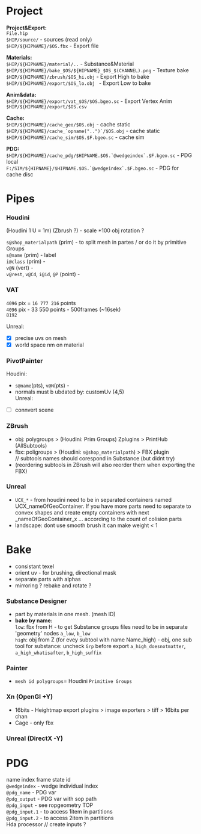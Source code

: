 # Project

**Project&Export:**  
`File.hip`  
`$HIP/source/` - sources (read only)   
`$HIP/${HIPNAME}/$OS.fbx` - Export file  

**Materials:**  
`$HIP/${HIPNAME}/material/..`  - Substance&Material   
`$HIP/${HIPNAME}/bake_$OS/${HIPNAME}_$OS_$(CHANNEL).png` - Texture bake    
`$HIP/${HIPNAME}/zbrush/$OS_hi.obj` - Export High to bake 
`$HIP/${HIPNAME}/export/$OS_lo.obj ` - Export Low to bake  

**Anim&data:**  
`$HIP/${HIPNAME}/export/vat_$OS/$OS.bgeo.sc` - Export Vertex Anim     
`$HIP/${HIPNAME}/export/$OS.csv`   

**Cache:**   
```$HIP/${HIPNAME}/cache_geo/$OS.obj``` - cache static  
```$HIP/${HIPNAME}/cache_`opname("..")`/$OS.obj``` - cache static  
```$HIP/${HIPNAME}/cache_sim/$OS.$F.bgeo.sc``` - cache sim  

**PDG:**  
```$HIP/${HIPNAME}/cache_pdg/$HIPNAME.$OS.`@wedgeindex`.$F.bgeo.sc``` - PDG local  
```F:/SIM/${HIPNAME}/$HIPNAME.$OS.`@wedgeindex`.$F.bgeo.sc``` - PDG for cache disc   

# Pipes


### Houdini   
(Houdini 1 U = 1m) (Zbrush ?) - scale *100  obj rotation ?    

`s@shop_materialpath` (prim) - to split mesh in partes / or do it by primitive Groups    
`s@name` (prim) - label    
`i@class` (prim) -    
`v@N` (vert) -   
`v@rest`, `v@Cd`, `i@id`, `@P` (point) -  


### VAT    
`4096` pix = `16 777 216` points   
`4096` pix - 33 550 points - 500frames (~16sek)     
`8192`    

Unreal:   
- [x] precise uvs on mesh   
- [x] world space nm on material   
### PivotPainter  
Houdini:  
- `s@name`(pts), `v@N`(pts) -  
- normals must b ubdated by: customUv (4,5)  
Unreal:  
- [ ] connvert scene      

### ZBrush
- obj: polygroups > (Houdini: Prim Groups)  Zplugins > PrintHub (AllSubtools)  
- fbx: poligroups > (Houdini: `s@shop_materialpath`) > FBX plugin  
               // subtools names should corespond in Substance (but didnt try)     
- (reordering subtools in ZBrush will also reorder them when exporting the FBX)        

### Unreal
 
- `UCX_*` - from houdini need to be in separated containers  named UCX_nameOfGeoContainer. If you have more parts need to separate to convex shapes and create empty containers with next _nameOfGeoContainer_x ... according to the count of colision parts    
- landscape: dont use smooth brush it can make weight < 1  


# Bake

- consistant texel    
- orient uv - for brushing, directional mask   
- separate parts with alphas  
- mirroring ? rebake and rotate ?  

### Substance Designer  
- part by materials in one mesh. (mesh ID)      
- **bake by name:**    
`low`: fbx from H - to get Substance groups files need to be in separate 'geometry' nodes `a_low`, `b_low`  
`high`: obj  from Z  (for evey subtool with name Name_high) - obj, one sub tool for substance: uncheck `Grp` before export `a_high_doesnotmatter`, `a_high_whatisafter`, `b_high_suffix`    

### Painter
- `mesh id polygroups`= Houdini `Primitive Groups`     

### Xn (OpenGl +Y)     
- 16bits - Heightmap export plugins > image exporters > tiff > 16bits per chan  
- Cage - only fbx     

### Unreal (DirectX -Y) 




# PDG
name index frame state id   
`@wedgeindex` - wedge individual index   
`@pdg_name` - PDG var   
`@pdg_output` - PDG var with sop path  
`@pdg_input` - see ropgeometry TOP  
`@pdg_input.1` - to access 1item in partitions  
`@pdg_input.2` - to access 2item in partitions  
Hda processor // create inputs ?   


